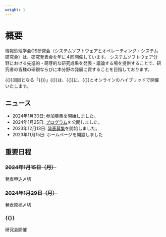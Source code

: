 ```yaml
---
weight: 1
---
```

# 概要

情報処理学会OS研究会（システムソフトウェアとオペレーティング・システム研究会）は、研究発表会を年に４回開催しています。
システムソフトウェア分野における先進的・萌芽的な研究成果を発表・議論する場を提供することで、研究者の皆様の研鑚ならびに本分野の発展に資することを目指しております。

{{<get number>}}回目となる「{{<get title>}}」{{<get subtitle>}}は、{{<get date_string>}}に、{{<get location>}}とオンラインのハイブリッドで開催いたします。

## ニュース

- 2024年1月30日: [参加募集](#regist)を開始しました。
- 2024年1月25日: [プログラム](#program)を公開しました。
- 2023年12月13日: [発表募集](#cfp)を開始しました。
- 2023年11月15日: ホームページを開設しました

## 重要日程

<div class="row">
<div class="col-md-6">
<h3><i class="fa-solid fa-calendar-days"></i> <s>2024年1月15日（月）</s></h3>
発表申込〆切
</div>

<div class="col-md-6">
<h3><i class="fa-solid fa-calendar-days"></i> <s>2024年1月29日（月）</s></h3>
発表原稿〆切<br>
</div>

<div class="col">
<h3><i class="fa-solid fa-calendar-days"></i> {{<get date_string>}}</h3>
研究会開催
</div>
</div>
